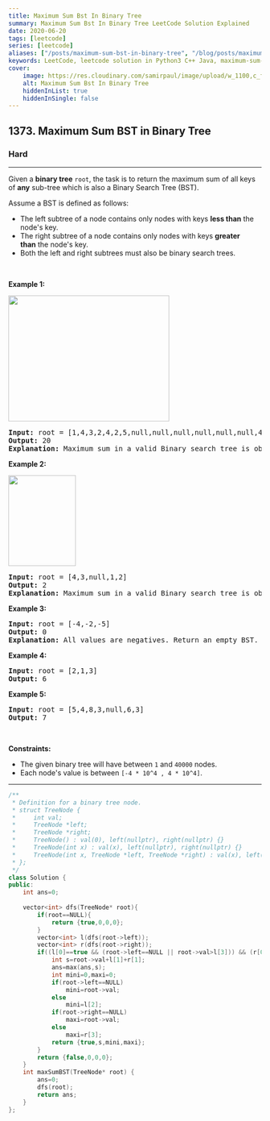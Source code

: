 ```yaml
---
title: Maximum Sum Bst In Binary Tree
summary: Maximum Sum Bst In Binary Tree LeetCode Solution Explained
date: 2020-06-20
tags: [leetcode]
series: [leetcode]
aliases: ["/posts/maximum-sum-bst-in-binary-tree", "/blog/posts/maximum-sum-bst-in-binary-tree", "/maximum-sum-bst-in-binary-tree"]
keywords: LeetCode, leetcode solution in Python3 C++ Java, maximum-sum-bst-in-binary-tree solution
cover:
    image: https://res.cloudinary.com/samirpaul/image/upload/w_1100,c_fit,co_rgb:FFFFFF,l_text:Arial_70_bold:Maximum Sum Bst In Binary Tree/problem-solving.webp
    alt: Maximum Sum Bst In Binary Tree
    hiddenInList: true
    hiddenInSingle: false
---
```



<h2>1373. Maximum Sum BST in Binary Tree</h2><h3>Hard</h3><hr><div><p>Given a <strong>binary tree</strong> <code>root</code>, the task is to return the maximum sum of all keys of <strong>any</strong>&nbsp;sub-tree which is also a Binary Search Tree (BST).</p>

<p>Assume a BST is defined as follows:</p>

<ul>
	<li>The left subtree of a node contains only nodes with keys&nbsp;<strong>less than</strong>&nbsp;the node's key.</li>
	<li>The right subtree of a node contains only nodes with keys&nbsp;<strong>greater than</strong>&nbsp;the node's key.</li>
	<li>Both the left and right subtrees must also be binary search trees.</li>
</ul>

<p>&nbsp;</p>
<p><strong>Example 1:</strong></p>

<p><img alt="" src="https://assets.leetcode.com/uploads/2020/01/30/sample_1_1709.png" style="width: 320px; height: 250px;"></p>

<pre><strong>Input:</strong> root = [1,4,3,2,4,2,5,null,null,null,null,null,null,4,6]
<strong>Output:</strong> 20
<strong>Explanation:</strong> Maximum sum in a valid Binary search tree is obtained in root node with key equal to 3.
</pre>

<p><strong>Example 2:</strong></p>

<p><img alt="" src="https://assets.leetcode.com/uploads/2020/01/30/sample_2_1709.png" style="width: 134px; height: 180px;"></p>

<pre><strong>Input:</strong> root = [4,3,null,1,2]
<strong>Output:</strong> 2
<strong>Explanation:</strong> Maximum sum in a valid Binary search tree is obtained in a single root node with key equal to 2.
</pre>

<p><strong>Example 3:</strong></p>

<pre><strong>Input:</strong> root = [-4,-2,-5]
<strong>Output:</strong> 0
<strong>Explanation:</strong> All values are negatives. Return an empty BST.
</pre>

<p><strong>Example 4:</strong></p>

<pre><strong>Input:</strong> root = [2,1,3]
<strong>Output:</strong> 6
</pre>

<p><strong>Example 5:</strong></p>

<pre><strong>Input:</strong> root = [5,4,8,3,null,6,3]
<strong>Output:</strong> 7
</pre>

<p>&nbsp;</p>
<p><strong>Constraints:</strong></p>

<ul>
	<li>The&nbsp;given binary tree will have between&nbsp;<code>1</code>&nbsp;and&nbsp;<code>40000</code>&nbsp;nodes.</li>
	<li>Each node's value is between <code>[-4 * 10^4&nbsp;, 4 * 10^4]</code>.</li>
</ul>
</div>

---




```cpp
/**
 * Definition for a binary tree node.
 * struct TreeNode {
 *     int val;
 *     TreeNode *left;
 *     TreeNode *right;
 *     TreeNode() : val(0), left(nullptr), right(nullptr) {}
 *     TreeNode(int x) : val(x), left(nullptr), right(nullptr) {}
 *     TreeNode(int x, TreeNode *left, TreeNode *right) : val(x), left(left), right(right) {}
 * };
 */
class Solution {
public:
    int ans=0;
    
    vector<int> dfs(TreeNode* root){
        if(root==NULL){
            return {true,0,0,0};
        }
        vector<int> l(dfs(root->left));
        vector<int> r(dfs(root->right));
        if((l[0]==true && (root->left==NULL || root->val>l[3])) && (r[0]==true && (root->right==NULL || root->val<r[2]))){
            int s=root->val+l[1]+r[1];
            ans=max(ans,s);
            int mini=0,maxi=0;
            if(root->left==NULL)
                mini=root->val;
            else
                mini=l[2];
            if(root->right==NULL)
                maxi=root->val;
            else
                maxi=r[3];
            return {true,s,mini,maxi};
        }
        return {false,0,0,0};  
    }
    int maxSumBST(TreeNode* root) {
        ans=0;
        dfs(root);
        return ans;
    }
};
```

